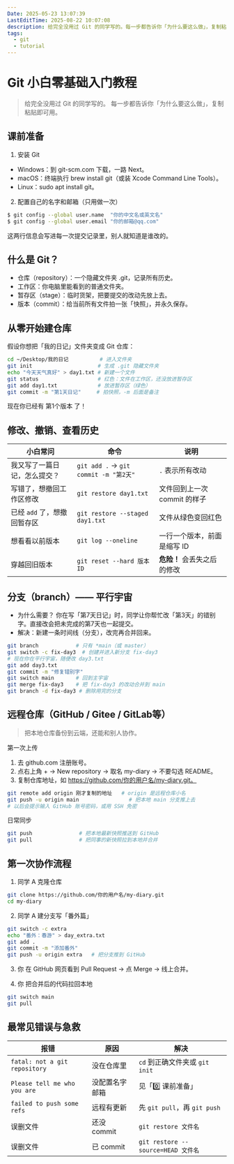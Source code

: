 ```yaml
---
Date: 2025-05-23 13:07:39
LastEditTime: 2025-08-22 10:07:08
description: 给完全没用过 Git 的同学写的。每一步都告诉你「为什么要这么做」，复制粘贴即可用。
tags:
  - git
  - tutorial
---
```


# Git 小白零基础入门教程

> 给完全没用过 Git 的同学写的。
> 每一步都告诉你「为什么要这么做」，复制粘贴即可用。


## 课前准备
1. 安装 Git

- Windows：到 git-scm.com 下载，一路 Next。
- macOS：终端执行 brew install git（或装 Xcode Command Line Tools）。
- Linux：sudo apt install git。

2. 配置自己的名字和邮箱（只用做一次）

```bash
$ git config --global user.name  "你的中文名或英文名"
$ git config --global user.email "你的邮箱@qq.com"
```
这两行信息会写进每一次提交记录里，别人就知道是谁改的。

## 什么是 Git？

- 仓库（repository）：一个隐藏文件夹 .git，记录所有历史。
- 工作区：你电脑里能看到的普通文件夹。
- 暂存区（stage）：临时货架，把要提交的改动先放上去。
- 版本（commit）：给当前所有文件拍一张「快照」，并永久保存。

## 从零开始建仓库

假设你想把「我的日记」文件夹变成 Git 仓库：
```bash
cd ~/Desktop/我的日记          # 进入文件夹
git init                     # 生成 .git 隐藏文件夹
echo "今天天气真好" > day1.txt # 新建一个文件
git status                   # 红色：文件在工作区，还没放进暂存区
git add day1.txt             # 放进暂存区（绿色）
git commit -m "第1天日记"     # 拍快照，-m 后面是备注
```

现在你已经有 第1个版本 了！

## 修改、撤销、查看历史

| 小白常问              | 命令                                  | 说明                 |
| ----------------- | ----------------------------------- | ------------------ |
| 我又写了一篇日记，怎么提交？    | `git add .` → `git commit -m "第2天"` | `.` 表示所有改动         |
| 写错了，想撤回工作区修改      | `git restore day1.txt`              | 文件回到上一次 commit 的样子 |
| 已经 `add` 了，想撤回暂存区 | `git restore --staged day1.txt`     | 文件从绿色变回红色          |
| 想看看以前版本           | `git log --oneline`                 | 一行一个版本，前面是缩写 ID    |
| 穿越回旧版本            | `git reset --hard 版本ID`             | **危险！** 会丢失之后的修改   |

## 分支（branch）—— 平行宇宙

- 为什么需要？ 你在写「第7天日记」时，同学让你帮忙改「第3天」的错别字。直接改会把未完成的第7天也一起提交。
- 解决：新建一条时间线（分支），改完再合并回来。

```bash
git branch            # 只有 *main（或 master）
git switch -c fix-day3  # 创建并进入新分支 fix-day3
# 现在你在平行宇宙，随便改 day3.txt
git add day3.txt
git commit -m "修复错别字"
git switch main       # 回到主宇宙
git merge fix-day3    # 把 fix-day3 的改动合并到 main
git branch -d fix-day3 # 删除用完的分支
```

##  远程仓库（GitHub / Gitee / GitLab等）

> 把本地仓库备份到云端，还能和别人协作。

第一次上传
1. 去 github.com 注册账号。
2. 点右上角 + → New repository → 取名 my-diary → 不要勾选 README。
3. 复制仓库地址，如 https://github.com/你的用户名/my-diary.git。

```bash
git remote add origin 刚才复制的地址   # origin 是远程仓库小名
git push -u origin main                # 把本地 main 分支推上去
# 以后会提示输入 GitHub 账号密码，或用 SSH 免密
```

日常同步
```bash
git push               # 把本地最新快照推送到 GitHub
git pull               # 把同事的新快照拉到本地并合并
```

## 第一次协作流程

1. 同学 A 克隆仓库

```bash
git clone https://github.com/你的用户名/my-diary.git
cd my-diary
```

2. 同学 A 建分支写「番外篇」

```bash
git switch -c extra
echo "番外：春游" > day_extra.txt
git add .
git commit -m "添加番外"
git push -u origin extra   # 把分支推到 GitHub
```

3. 你 在 GitHub 网页看到 Pull Request → 点 Merge → 线上合并。

4. 你 把合并后的代码拉回本地
```bash
git switch main
git pull
```

##  最常见错误与急救

| 报错                            | 原因        | 解决                              |
| ----------------------------- | --------- | ------------------------------- |
| `fatal: not a git repository` | 没在仓库里     | `cd` 到正确文件夹或 `git init`         |
| `Please tell me who you are`  | 没配置名字邮箱   | 见「0️⃣ 课前准备」                     |
| `failed to push some refs`    | 远程有更新     | 先 `git pull`，再 `git push`       |
| 误删文件                          | 还没 commit | `git restore 文件名`               |
| 误删文件                          | 已 commit  | `git restore --source=HEAD 文件名` |
